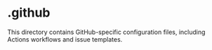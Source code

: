# .github

This directory contains GitHub-specific configuration files, including Actions workflows and issue templates.